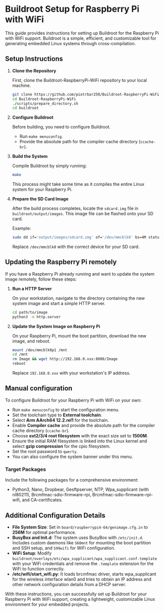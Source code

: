 # Buildroot Setup for Raspberry Pi with WiFi

This guide provides instructions for setting up Buildroot for the Raspberry Pi with WiFi support. Buildroot is a simple, efficient, and customizable tool for generating embedded Linux systems through cross-compilation.

## Setup Instructions

1. **Clone the Repository**

   First, clone the Buildroot-RaspberryPi-WiFi repository to your local machine.

   ```bash
   git clone https://github.com/piotrbar250/Buildroot-RaspberryPi-WiFi.git
   cd Buildroot-RaspberryPi-WiFi
   ./scripts/prepare_directory.sh
   cd buildroot
   ```

2. **Configure Buildroot**

   Before building, you need to configure Buildroot.

   - Run `make menuconfig`.
   - Provide the absolute path for the compiler cache directory (`ccache-br`).

3. **Build the System**

   Compile Buildroot by simply running:

   ```bash
   make
   ```

   This process might take some time as it compiles the entire Linux system for your Raspberry Pi.

4. **Prepare the SD Card Image**

   After the build process completes, locate the `sdcard.img` file in `buildroot/output/images`. This image file can be flashed onto your SD card.

   Example:

   ```bash
   sudo dd if='output/images/sdcard.img' of='/dev/mmcblk0' bs=4M status=progress
   ```

   Replace `/dev/mmcblk0` with the correct device for your SD card.

## Updating the Raspberry Pi remotely

If you have a Raspberry Pi already running and want to update the system image remotely, follow these steps:

1. **Run a HTTP Server**

   On your workstation, navigate to the directory containing the new system image and start a simple HTTP server.

   ```bash
   cd path/to/image
   python3 -m http.server
   ```

2. **Update the System Image on Raspberry Pi**

   On your Raspberry Pi, mount the boot partition, download the new image, and reboot.

   ```bash
   mount /dev/mmcblk0p1 /mnt
   cd /mnt
   rm Image && wget http://192.168.0.xxx:8000/Image
   reboot
   ```

   Replace `192.168.0.xxx` with your workstation's IP address.

## Manual configuration

To configure Buildroot for your Raspberry Pi with WiFi on your own:

- Run `make menuconfig` to start the configuration menu.
- Set the toolchain type to **External toolchain**.
- Select **Arm AArch64 12.2.rel1** for the toolchain.
- Enable **Compiler cache** and provide the absolute path for the compiler cache directory (`ccache-br`).
- Choose **ext2/3/4 root filesystem** with the exact size set to **1500M**.
- Ensure the initial RAM filesystem is linked into the Linux kernel and select **gzip compression** for the cpio filesystem.
- Set the root password to `qwerty`.
- You can also configure the system banner under this menu.

### Target Packages

Include the following packages for a comprehensive environment:

- Python3, Nano, Dropbear, Gesftpserver, NTP, Wpa_supplicant (with nl80211), Brcmfmac-sdio-firmware-rpi, Brcmfmac-sdio-firmware-rpi-wifi, and CA-certificates.

## Additional Configuration Details

- **File System Size**: Set in `board/raspberrypi4-64/genimage.cfg.in` to **256M** for optimal performance.
- **BusyBox and Init.d**: The system uses BusyBox with `/etc/init.d`. Includes custom daemons like `S60mnt` for mounting the boot partition and SSH setup, and `S99wifi` for WiFi configuration.
- **WiFi Setup**: Modify `buildroot/overlays/etc/wpa_supplicant/wpa_supplicant.conf.template` with your WiFi credentials and remove the `.template` extension for the WiFi to function correctly.
- **/etc/wifi/start_wifi.py**: It loads brcmfmac driver, starts wpa_supplicant for the wireless interface wlan0 and tries to obtain an IP address and other network configuration details from a DHCP server.


With these instructions, you can successfully set up Buildroot for your Raspberry Pi with WiFi support, creating a lightweight, customizable Linux environment for your embedded projects.